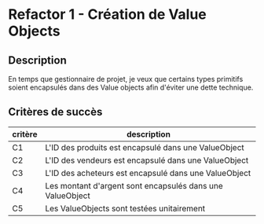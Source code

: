 # Refactor 1 - Création de Value Objects

## Description

En temps que gestionnaire de projet, je veux que certains types primitifs soient encapsulés dans des Value objects afin d'éviter une dette technique.

## Critères de succès

| critère | description                                               |
| ------- | --------------------------------------------------------- |
| C1      | L'ID des produits est encapsulé dans une ValueObject      |
| C2      | L'ID des vendeurs est encapsulé dans une ValueObject      |
| C3      | L'ID des acheteurs est encapsulé dans une ValueObject     |
| C4      | Les montant d'argent sont encapsulés dans une ValueObject |
| C5      | Les ValueObjects sont testées unitairement                |
